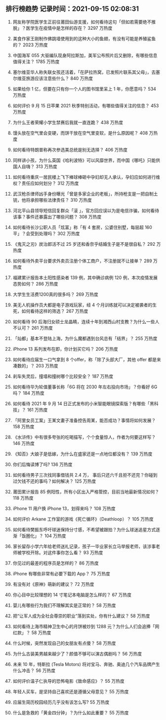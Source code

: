 
## 排行榜趋势 记录时间：2021-09-15 02:08:31
  
  1. 网友称学院医学生正前往莆田仙游支援，如何看待这句「但如若需要绝不推脱」？医学生在疫情中是怎样的存在？ 3297 万热度
    
  2. 美食作家王刚制作佛跳墙使用到的这种大小的鱼翅，有没有可能是养殖鲨鱼的？ 2023 万热度
    
  3. 中国海军 055 大驱编队现身阿拉斯加，美军公布照片后又删除，有哪些信息值得关注？ 1785 万热度
    
  4. 塞尔维亚华人称失联女孩还活着，「在萨拉热窝，已发照片联系其父母」，去塞尔维亚旅游应该注意些什么？ 840 万热度
    
  5. 如果给你 1 亿，但要在只有你一个人的图书馆里呆上 1 年，你愿意吗？ 534 万热度
    
  6. 如何评价 9 月 15 日苹果 2021 秋季特别活动，有哪些值得关注的信息？ 453 万热度
    
  7. 为什么王者荣耀小学生禁赛后我就一直连跪？ 438 万热度
    
  8. 馒头放在空气里会变硬，而饼干放在空气里变软，是什么原因呢？ 408 万热度
    
  9. 如何看待特朗普称再次参选美总统是别无选择？ 406 万热度
    
  10. 同样讲小孩，为什么英国《哈利波特》可以风靡世界，而中国《哪吒》只能供国人自嗨？ 313 万热度
    
  11. 如何看待重庆一居民楼上飞下棒球棒砸中孕妇却无人承认，孕妇应如何进行维权？责任应如何划分？ 312 万热度
    
  12. 武汉枪杀律师凶手身份曝光「曾是多家企业的老板」，所持枪支是一把自制土铳，他将承担哪些法律责任？ 310 万热度
    
  13. 河北平山县领导短信回复群众「滚 」，官方回应误以为是电信诈骗，如何看待该事？事件还暴露出了哪些问题？ 308 万热度
    
  14. 如何看待长沙公职人员「炫富」称「有 4 套房，公婆住别墅，每层超 160 平」？会受到处理吗？ 302 万热度
    
  15. 《鬼灭之刃》炭治郎活不过 25 岁还和香奈乎结婚生子是不是很自私？ 292 万热度
    
  16. 如何看待外卖平台要求外卖员注册个体工商户，不注册就不让接单？ 289 万热度
    
  17. 福建累计报告本土阳性感染者 139 例，其中确诊病例 120 例，本次疫情发展态势如何？ 286 万热度
    
  18. 大学生生活费1200真的很多吗？ 269 万热度
    
  19. 美无人机操作员大都是电子游戏玩家，经 4 个月训练就可以决定被袭者的生死，如何看待这样的筛选？ 267 万热度
    
  20. 如何看待 90 后海归女硕士龙晶睛，连续十年到湘西山村支教？为什么一些人不认可？ 261 万热度
    
  21. 「灿都」基本不登陆上海，为什么魔都遇到台风总有「结界」？ 255 万热度
    
  22. iPhone 13 系列发布在即，你计划买它吗？ 206 万热度
    
  23. 如何看待应届生一口气拿到 8 个offer，称「除了头部大厂，其他 offer 都是来凑数的」？ 203 万热度
    
  24. 刹车失灵后，撞墙和撞树哪个比较安全？ 187 万热度
    
  25. 如何看待华为轮值董事长称「6G 将在 2030 年左右投向市场」？你看好 6G 吗？ 184 万热度
    
  26. 如何看待 2021 年 9 月 14 日正式发布的小米智能眼镜探索版？有哪些「黑科技」？ 161 万热度
    
  27. 「阿里女员工案」王某文妻子准备控告周某，能否成功？事情将如何发展？ 158 万热度
    
  28. 《水浒传》中有很多夸张的吃喝描写，个个食量惊人，作者为何要这样写？ 146 万热度
    
  29. 《知否》大娘子是低嫁，为什么在盛家还是一点地位都没有？ 139 万热度
    
  30. 你们后悔读博了吗? 136 万热度
    
  31. 如何看待男子三次找同事借钱共 2.4 万， 事后只还六千且拒不还完？你碰到过欠钱不还的事吗？如何解决？ 125 万热度
    
  32. 莆田累计报告 85 例阳性，所有小区出入严格管控，目前当地最新情况如何？ 118 万热度
    
  33. iPhone 11 用户换 iPhone 13，划得来吗？ 108 万热度
    
  34. 如何评价 Arkane 工作室的游戏《死亡循环》（Deathloop）？ 105 万热度
    
  35. 如何看待樊振东呼吁球迷保持分寸感，不希望被跟拍？为什么球迷追星方式逐渐「饭圈化」？ 104 万热度
    
  36. 家长留存小学六年给老师送礼记录，孩子一毕业家长立马举报老师，该涉事老师被学校开除。对这件事你怎么看？ 93 万热度
    
  37. 你见过的最差的程序员是怎样的？ 86 万热度
    
  38. iPhone 有哪些非常有必要下载的 App？ 75 万热度
    
  39. 有没有对《原神》萌新的建议？ 72 万热度
    
  40. 你心目中比较理想的 14 寸笔记本电脑是怎么样的？ 67 万热度
    
  41. 婴儿有哪些行为我们不理解其实是正常的？ 58 万热度
    
  42. 把“让军人成为全社会尊崇的职业”落到实处，你有什么建议？ 58 万热度
    
  43. 如何看待上海市精神卫生中心的月饼被炒到 1288 元？为什么人们会追捧「网红款」？ 58 万热度
    
  44. 什么时候，突然发现自己的女朋友有点傻？ 58 万热度
    
  45. 为什么古装美男越来越少了？颜值不够可以演古偶剧吗？ 56 万热度
    
  46. 未来 10 年，特斯拉 (Tesla Motors) 将对宝马、奔驰、奥迪几个汽车品牌产生什么冲击？ 56 万热度
    
  47. 如何评价温子仁执导的恐怖电影《致命感应》？ 55 万热度
    
  48. 年轻人买车，是坚持自己喜欢还是遵循父母意见？ 55 万热度
    
  49. 应届生简历校园经历几乎没有该怎么写? 55 万热度
    
  50. 什么是急救的「黄金四分钟」？为什么如此重要？ 55 万热度
    
